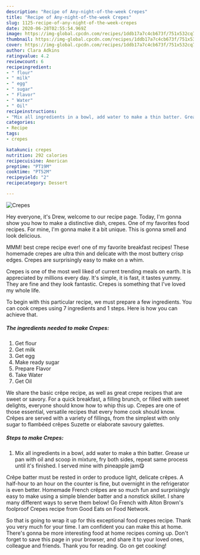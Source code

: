 ```yaml
---
description: "Recipe of Any-night-of-the-week Crepes"
title: "Recipe of Any-night-of-the-week Crepes"
slug: 1125-recipe-of-any-night-of-the-week-crepes
date: 2020-06-28T02:55:54.969Z
image: https://img-global.cpcdn.com/recipes/1ddb17a7c4cb673f/751x532cq70/crepes-recipe-main-photo.jpg
thumbnail: https://img-global.cpcdn.com/recipes/1ddb17a7c4cb673f/751x532cq70/crepes-recipe-main-photo.jpg
cover: https://img-global.cpcdn.com/recipes/1ddb17a7c4cb673f/751x532cq70/crepes-recipe-main-photo.jpg
author: Clara Adkins
ratingvalue: 4.2
reviewcount: 6
recipeingredient:
- " flour"
- " milk"
- " egg"
- " sugar"
- " Flavor"
- " Water"
- " Oil"
recipeinstructions:
- "Mix all ingredients in a bowl, add water to make a thin batter. Grease ur pan with oil and scoop in mixture, fry both sides, repeat same process until it&#39;s finished. I served mine with pineapple jam😋"
categories:
- Recipe
tags:
- crepes

katakunci: crepes 
nutrition: 292 calories
recipecuisine: American
preptime: "PT19M"
cooktime: "PT52M"
recipeyield: "2"
recipecategory: Dessert

---
```



![Crepes](https://img-global.cpcdn.com/recipes/1ddb17a7c4cb673f/751x532cq70/crepes-recipe-main-photo.jpg)

Hey everyone, it's Drew, welcome to our recipe page. Today, I'm gonna show you how to make a distinctive dish, crepes. One of my favorites food recipes. For mine, I'm gonna make it a bit unique. This is gonna smell and look delicious.

MMM! best crepe recipe ever! one of my favorite breakfast recipes! These homemade crepes are ultra thin and delicate with the most buttery crisp edges. Crepes are surprisingly easy to make on a whim.

Crepes is one of the most well liked of current trending meals on earth. It is appreciated by millions every day. It's simple, it is fast, it tastes yummy. They are fine and they look fantastic. Crepes is something that I've loved my whole life.


To begin with this particular recipe, we must prepare a few ingredients. You can cook crepes using 7 ingredients and 1 steps. Here is how you can achieve that.

<!--inarticleads1-->

##### The ingredients needed to make Crepes:

1. Get  flour
1. Get  milk
1. Get  egg
1. Make ready  sugar
1. Prepare  Flavor
1. Take  Water
1. Get  Oil


We share the basic crêpe recipe, as well as great crepe recipes that are sweet or savory. For a quick breakfast, a filling brunch, or filled with sweet delights, everyone should know how to whip this up. Crepes are one of those essential, versatile recipes that every home cook should know. Crêpes are served with a variety of fillings, from the simplest with only sugar to flambéed crêpes Suzette or elaborate savoury galettes. 

<!--inarticleads2-->

##### Steps to make Crepes:

1. Mix all ingredients in a bowl, add water to make a thin batter. Grease ur pan with oil and scoop in mixture, fry both sides, repeat same process until it&#39;s finished. I served mine with pineapple jam😋


Crêpe batter must be rested in order to produce light, delicate crêpes. A half-hour to an hour on the counter is fine, but overnight in the refrigerator is even better. Homemade French crêpes are so much fun and surprisingly easy to make using a simple blender batter and a nonstick skillet. I share many different ways to serve them below! Go French with Alton Brown&#39;s foolproof Crepes recipe from Good Eats on Food Network. 

So that is going to wrap it up for this exceptional food crepes recipe. Thank you very much for your time. I am confident you can make this at home. There's gonna be more interesting food at home recipes coming up. Don't forget to save this page in your browser, and share it to your loved ones, colleague and friends. Thank you for reading. Go on get cooking!
